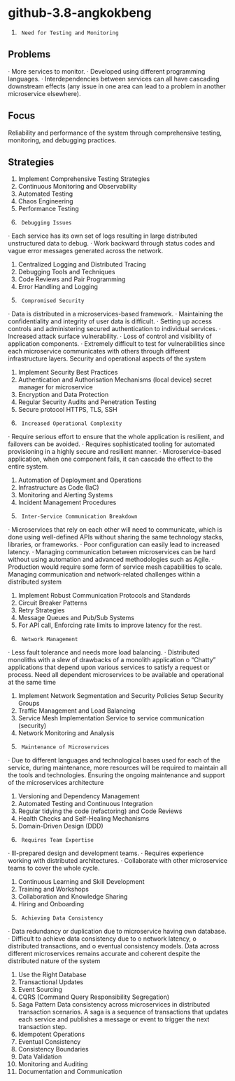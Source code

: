 # github-3.8-angkokbeng

1.   	Need for Testing and Monitoring

## Problems
·         More services to monitor.
·         Developed using different programming languages.
·         Interdependencies between services can all have cascading downstream effects (any issue in one area can lead to a problem in another microservice elsewhere).
## Focus
Reliability and performance of the system through
comprehensive testing,
monitoring, and
debugging practices.

## Strategies
1. Implement Comprehensive Testing Strategies
2. Continuous Monitoring and Observability
3. Automated Testing
4. Chaos Engineering
5. Performance Testing
2.   	Debugging Issues
·         Each service has its own set of logs resulting in large distributed unstructured data to debug.
·         Work backward through status codes and vague error messages generated across the network.
1. Centralized Logging and Distributed Tracing
2. Debugging Tools and Techniques
3. Code Reviews and Pair Programming
4. Error Handling and Logging
3.   	Compromised Security
·         Data is distributed in a microservices-based framework.
·         Maintaining the confidentiality and integrity of user data is difficult.
·         Setting up access controls and administering secured authentication to individual services.
·         Increased attack surface vulnerability.
·         Loss of control and visibility of application components.
·         Extremely difficult to test for vulnerabilities since each microservice communicates with others through different infrastructure layers.
Security and operational aspects of the system
1. Implement Security Best Practices
2. Authentication and Authorisation Mechanisms
(local device) secret manager for microservice
3. Encryption and Data Protection
4. Regular Security Audits and Penetration Testing
5. Secure protocol 
HTTPS, TLS, SSH
4.   	Increased Operational Complexity
·         Require serious effort to ensure that the whole application is resilient, and failovers can be avoided.
·         Requires sophisticated tooling for automated provisioning in a highly secure and resilient manner.
·         Microservice-based application, when one component fails, it can cascade the effect to the entire system.
1. Automation of Deployment and Operations
2. Infrastructure as Code (IaC)
3. Monitoring and Alerting Systems
4. Incident Management Procedures
5.   	Inter-Service Communication Breakdown
·         Microservices that rely on each other will need to communicate, which is done using well-defined APIs without sharing the same technology stacks, libraries, or frameworks.
·         Poor configuration can easily lead to increased latency.
·         Managing communication between microservices can be hard without using automation and advanced methodologies such as Agile.
·         Production would require some form of service mesh capabilities to scale.
Managing communication and network-related challenges within a distributed system
1. Implement Robust Communication Protocols and Standards
2. Circuit Breaker Patterns
3. Retry Strategies
4. Message Queues and Pub/Sub Systems
5. For API call, Enforcing rate limits to improve latency for the rest.
6.   	Network Management
·         Less fault tolerance and needs more load balancing.
·         Distributed monoliths with a slew of drawbacks of a monolith application
o    “Chatty” applications that depend upon various services to satisfy a request or process. Need all dependent microservices to be available and operational at the same time
1. Implement Network Segmentation and Security Policies
Setup Security Groups 
2. Traffic Management and Load Balancing
3. Service Mesh Implementation
Service to service communication (security)
4. Network Monitoring and Analysis
7.   	Maintenance of Microservices
·         Due to different languages and technological bases used for each of the service, during maintenance, more resources will be required to maintain all the tools and technologies.
Ensuring the ongoing maintenance and support of the microservices architecture
1. Versioning and Dependency Management
2. Automated Testing and Continuous Integration
3. Regular tidying the code (refactoring) and Code Reviews
4. Health Checks and Self-Healing Mechanisms
5. Domain-Driven Design (DDD)
8.   	Requires Team Expertise
·         Ill-prepared design and development teams.
·         Requires experience working with distributed architectures.
·         Collaborate with other microservice teams to cover the whole cycle.
1. Continuous Learning and Skill Development
2. Training and Workshops
3. Collaboration and Knowledge Sharing
4. Hiring and Onboarding
9.   	Achieving Data Consistency
·         Data redundancy or duplication due to microservice having own database.
·         Difficult to achieve data consistency due to
o    network latency,
o    distributed transactions, and
o    eventual consistency models.
Data across different microservices remains accurate and coherent despite the distributed nature of the system
1. Use the Right Database
2. Transactional Updates
3. Event Sourcing
4. CQRS (Command Query Responsibility Segregation)
5. Saga Pattern
Data consistency across microservices in distributed transaction scenarios. A saga is a sequence of transactions that updates each service and publishes a message or event to trigger the next transaction step.
6. Idempotent Operations
7. Eventual Consistency
8. Consistency Boundaries
9. Data Validation
10. Monitoring and Auditing
11. Documentation and Communication

